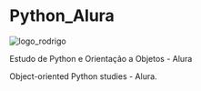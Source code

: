 # Python_Alura
![logo_rodrigo](https://user-images.githubusercontent.com/31445805/46917707-47bbb100-cfa0-11e8-924c-dcc7e9942804.png)
<p> Estudo de Python e Orientação a Objetos - Alura<br />

<p>Object-oriented Python studies - Alura.<br/>

